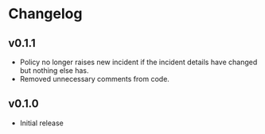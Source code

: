 # Changelog

## v0.1.1

- Policy no longer raises new incident if the incident details have changed but nothing else has.
- Removed unnecessary comments from code.

## v0.1.0

- Initial release
